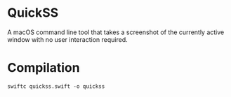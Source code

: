 # QuickSS

A macOS command line tool that takes a screenshot of the currently active window with no user interaction required.


# Compilation

    swiftc quickss.swift -o quickss
